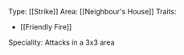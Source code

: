 Type: [[Strike]]
Area: [[Neighbour's House]]
Traits:
- [[Friendly Fire]]

Speciality: Attacks in a 3x3 area